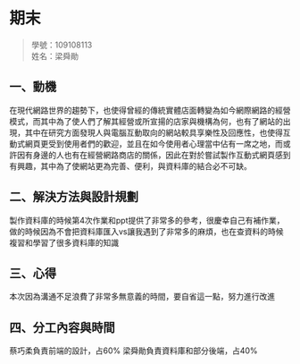 # 期末
>
>學號：109108113
><br />
>姓名：梁舜勛
><br />

## 一、動機

在現代網路世界的趨勢下，也使得曾經的傳統實體店面轉變為如今網際網路的經營模式，而其中為了使人們了解其經營或所宣揚的店家與機構為何，也有了網站的出現，其中在研究方面發現人與電腦互動取向的網站較具享樂性及回應性，也使得互動式網頁更受到使用者們的歡迎，並且在如今使用者心理當中佔有一席之地，而或許因有身邊的人也有在經營網路商店的關係，因此在對於嘗試製作互動式網頁感到有興趣，其中為了使網站更為完善、便利，與資料庫的結合必不可缺。

## 二、解決方法與設計規劃

製作資料庫的時候第4次作業和ppt提供了非常多的參考，很慶幸自己有補作業，做的時候因為不會把資料庫匯入vs讓我遇到了非常多的麻煩，也在查資料的時候複習和學習了很多資料庫的知識
## 三、心得

本次因為溝通不足浪費了非常多無意義的時間，要自省這一點，努力進行改進
## 四、分工內容與時間

蔡巧柔負責前端的設計，占60%
梁舜勛負責資料庫和部分後端，占40%
